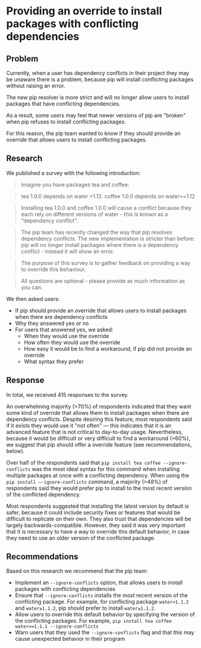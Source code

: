 # Providing an override to install packages with conflicting dependencies

## Problem

Currently, when a user has dependency conflicts in their project they may be unaware there is a problem, because pip will install conflicting packages without raising an error.

The new pip resolver is more strict and will no longer allow users to install packages that have conflicting dependencies.

As a result, some users may feel that newer versions of pip are "broken" when pip refuses to install conflicting packages.

For this reason, the pip team wanted to know if they should provide an override that allows users to install conflicting packages.

## Research

We published a survey with the following introduction:

> Imagine you have packages tea and coffee:

> tea 1.0.0 depends on water <1.12.
> coffee 1.0.0 depends on water>=1.12

> Installing tea 1.0.0 and coffee 1.0.0 will cause a conflict because they each rely on different versions of water - this is known as a "dependency conflict".

> The pip team has recently changed the way that pip resolves dependency conflicts. The new implementation is stricter than before: pip will no longer install packages where there is a dependency conflict - instead it will show an error.

> The purpose of this survey is to gather feedback on providing a way to override this behaviour.

> All questions are optional - please provide as much information as you can.

We then asked users:

- If pip should provide an override that allows users to install packages when there are dependency conflicts
- Why they answered yes or no
- For users that answered yes, we asked:
  - When they would use the override
  - How often they would use the override
  - How easy it would be to find a workaround, if pip did not provide an override
  - What syntax they prefer

## Response

In total, we received 415 responses to the survey.

An overwhelming majority (>70%) of respondents indicated that they want some kind of override that allows them to install packages when there are dependency conflicts. Despite desiring this feature, most respondents said if it exists they would use it "not often" — this indicates that it is an advanced feature that is not critical to day-to-day usage. Nevertheless, because it would be difficult or very difficult to find a workaround (>60%), we suggest that pip should offer a override feature (see recommendations, below).

Over half of the respondents said that `pip install tea coffee --ignore-conflicts` was the most ideal syntax for this command when installing multiple packages at once with a conflicting dependency. When using the `pip install —-ignore-conflicts` command, a majority (>48%) of respondents said they would prefer pip to install to the most recent version of the conflicted dependency.

Most respondents suggested that installing the latest version by default is safer, because it could include security fixes or features that would be difficult to replicate on their own. They also trust that dependencies will be largely backwards-compatible. However, they said it was very important that it is necessary to have a way to override this default behavior, in case they need to use an older version of the conflicted package.

## Recommendations

Based on this research we recommend that the pip team:

- Implement an `--ignore-conflicts` option, that allows users to install packages with conflicting dependencies
- Ensure that `--ignore-conflicts` installs the most recent version of the conflicting package. For example, for conflicting package `water<1.1.2` and `water≥1.1.2`, pip should prefer to install `water≥1.1.2`.
- Allow users to override this default behavior by specifying the version of the conflicting packages. For example, `pip install tea coffee water==1.1.1 --ignore-conflicts`
- Warn users that they used the `--ignore-conflicts` flag and that this may cause unexpected behavior in their program
